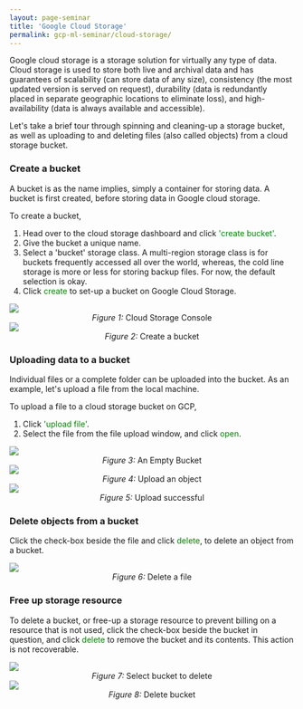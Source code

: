 ```yaml
---
layout: page-seminar
title: 'Google Cloud Storage'
permalink: gcp-ml-seminar/cloud-storage/
---
```


Google cloud storage is a storage solution for virtually any type of data. Cloud storage is used to store both live and archival data and has guarantees of scalability (can store data of any size), consistency (the most updated version is served on request), durability (data is redundantly placed in separate geographic locations to eliminate loss), and high-availability (data is always available and accessible).

Let's take a brief tour through spinning and cleaning-up a storage bucket, as well as uploading to and deleting files (also called objects) from a cloud storage bucket.

### Create a bucket
A bucket is as the name implies, simply a container for storing data. A bucket is first created, before storing data in Google cloud storage.

To create a bucket,
1. Head over to the cloud storage dashboard and click <span style="color:green">'create bucket'</span>.
2. Give the bucket a unique name.
3. Select a 'bucket' storage class. A multi-region storage class is for buckets frequently accessed all over the world, whereas, the cold line storage is more or less for storing backup files. For now, the default selection is okay.
4. Click <span style="color:green">create</span> to set-up a bucket on Google Cloud Storage.

<div class="fig figcenter fighighlight">
     <img src="/assets/seminar_IEEE/cloud-storage-console.png">
     <div class="figcaption" style="text-align: center;">
        <span style="font-style: italic">Figure 1: </span>Cloud Storage Console
     </div>
     <img src="/assets/seminar_IEEE/create-a-bucket.png">
     <div class="figcaption" style="text-align: center;">
        <span style="font-style: italic">Figure 2: </span>Create a bucket
     </div>
</div>

### Uploading data to a bucket
Individual files or a complete folder can be uploaded into the bucket. As an example, let's upload a file from the local machine.

To upload a file to a cloud storage bucket on GCP,
1. Click <span style="color:green">'upload file'</span>.
2. Select the file from the file upload window, and click <span style="color:green">open</span>. 

<div class="fig figcenter fighighlight">
     <img src="/assets/seminar_IEEE/an-empty-bucket.png">
     <div class="figcaption" style="text-align: center;">
        <span style="font-style: italic">Figure 3: </span>An Empty Bucket
     </div>
     <img src="/assets/seminar_IEEE/uploading-files.png">
     <div class="figcaption" style="text-align: center;">
        <span style="font-style: italic">Figure 4: </span>Upload an object
     </div>
     <img src="/assets/seminar_IEEE/upload-successful.png">
     <div class="figcaption" style="text-align: center;">
        <span style="font-style: italic">Figure 5: </span>Upload successful
     </div>
</div>

### Delete objects from a bucket
Click the check-box beside the file and click <span style="color:green">delete</span>, to delete an object from a bucket.
<div class="fig figcenter fighighlight">
     <img src="/assets/seminar_IEEE/delete-file.png">
     <div class="figcaption" style="text-align: center;">
        <span style="font-style: italic">Figure 6: </span>Delete a file
     </div>
</div>

### Free up storage resource
To delete a bucket, or free-up a storage resource to prevent billing on a resource that is not used, click the check-box beside the bucket in question, and click <span style="color:green">delete</span> to remove the bucket and its contents. This action is not recoverable.
<div class="fig figcenter fighighlight">
    <img src="/assets/seminar_IEEE/select-bucket-to-delete.png">
     <div class="figcaption" style="text-align: center;">
        <span style="font-style: italic">Figure 7: </span>Select bucket to delete
     </div>
     <img src="/assets/seminar_IEEE/delete-bucket.png">
     <div class="figcaption" style="text-align: center;">
        <span style="font-style: italic">Figure 8: </span>Delete bucket
     </div>
</div>